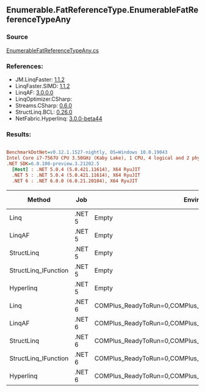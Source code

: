 ﻿## Enumerable.FatReferenceType.EnumerableFatReferenceTypeAny

### Source
[EnumerableFatReferenceTypeAny.cs](../LinqBenchmarks/Enumerable/FatReferenceType/EnumerableFatReferenceTypeAny.cs)

### References:
- JM.LinqFaster: [1.1.2](https://www.nuget.org/packages/JM.LinqFaster/1.1.2)
- LinqFaster.SIMD: [1.1.2](https://www.nuget.org/packages/LinqFaster.SIMD/1.0.3)
- LinqAF: [3.0.0.0](https://www.nuget.org/packages/LinqAF/3.0.0.0)
- LinqOptimizer.CSharp: [](https://www.nuget.org/packages/LinqOptimizer.CSharp/)
- Streams.CSharp: [0.6.0](https://www.nuget.org/packages/Streams.CSharp/0.6.0)
- StructLinq.BCL: [0.26.0](https://www.nuget.org/packages/StructLinq/0.26.0)
- NetFabric.Hyperlinq: [3.0.0-beta44](https://www.nuget.org/packages/NetFabric.Hyperlinq/3.0.0-beta44)

### Results:
``` ini

BenchmarkDotNet=v0.12.1.1527-nightly, OS=Windows 10.0.19043
Intel Core i7-7567U CPU 3.50GHz (Kaby Lake), 1 CPU, 4 logical and 2 physical cores
.NET SDK=6.0.100-preview.3.21202.5
  [Host] : .NET 5.0.4 (5.0.421.11614), X64 RyuJIT
  .NET 5 : .NET 5.0.4 (5.0.421.11614), X64 RyuJIT
  .NET 6 : .NET 6.0.0 (6.0.21.20104), X64 RyuJIT


```
|               Method |    Job |                                                   EnvironmentVariables |  Runtime | Count |     Mean |    Error |   StdDev |   Median |  Gen 0 | Gen 1 | Gen 2 | Allocated |
|--------------------- |------- |----------------------------------------------------------------------- |--------- |------ |---------:|---------:|---------:|---------:|-------:|------:|------:|----------:|
|                 Linq | .NET 5 |                                                                  Empty | .NET 5.0 |   100 | 30.96 ns | 0.235 ns | 0.208 ns | 30.91 ns | 0.0229 |     - |     - |      48 B |
|               LinqAF | .NET 5 |                                                                  Empty | .NET 5.0 |   100 | 38.53 ns | 0.200 ns | 0.167 ns | 38.47 ns | 0.0229 |     - |     - |      48 B |
|           StructLinq | .NET 5 |                                                                  Empty | .NET 5.0 |   100 | 22.40 ns | 0.116 ns | 0.090 ns | 22.42 ns | 0.0344 |     - |     - |      72 B |
| StructLinq_IFunction | .NET 5 |                                                                  Empty | .NET 5.0 |   100 | 24.76 ns | 0.524 ns | 1.138 ns | 24.04 ns | 0.0344 |     - |     - |      72 B |
|            Hyperlinq | .NET 5 |                                                                  Empty | .NET 5.0 |   100 | 22.37 ns | 0.058 ns | 0.048 ns | 22.36 ns | 0.0229 |     - |     - |      48 B |
|                 Linq | .NET 6 | COMPlus_ReadyToRun=0,COMPlus_TC_QuickJitForLoops=1,COMPlus_TieredPGO=1 | .NET 6.0 |   100 | 23.16 ns | 0.107 ns | 0.100 ns | 23.17 ns | 0.0229 |     - |     - |      48 B |
|               LinqAF | .NET 6 | COMPlus_ReadyToRun=0,COMPlus_TC_QuickJitForLoops=1,COMPlus_TieredPGO=1 | .NET 6.0 |   100 | 30.73 ns | 0.162 ns | 0.152 ns | 30.68 ns | 0.0229 |     - |     - |      48 B |
|           StructLinq | .NET 6 | COMPlus_ReadyToRun=0,COMPlus_TC_QuickJitForLoops=1,COMPlus_TieredPGO=1 | .NET 6.0 |   100 | 16.61 ns | 0.095 ns | 0.074 ns | 16.62 ns | 0.0344 |     - |     - |      72 B |
| StructLinq_IFunction | .NET 6 | COMPlus_ReadyToRun=0,COMPlus_TC_QuickJitForLoops=1,COMPlus_TieredPGO=1 | .NET 6.0 |   100 | 16.05 ns | 0.308 ns | 0.257 ns | 15.98 ns | 0.0344 |     - |     - |      72 B |
|            Hyperlinq | .NET 6 | COMPlus_ReadyToRun=0,COMPlus_TC_QuickJitForLoops=1,COMPlus_TieredPGO=1 | .NET 6.0 |   100 | 16.33 ns | 0.159 ns | 0.279 ns | 16.25 ns | 0.0229 |     - |     - |      48 B |
